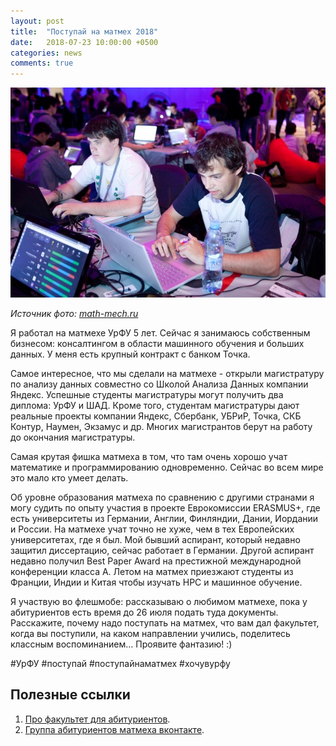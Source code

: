 ```yaml
---
layout: post
title:  "Поступай на матмех 2018"
date:   2018-07-23 10:00:00 +0500
categories: news
comments: true
---
```

![Поступай на матмех 2018](/assets/images/matmex2018.jpg)

*Источник фото: [math-mech.ru](http://math-mech.ru)*

Я работал на матмехе УрФУ 5 лет. Сейчас я занимаюсь собственным бизнесом: консалтингом в области машинного обучения и больших данных. У меня есть крупный контракт с банком Точка.

Самое интересное, что мы сделали на матмехе - открыли магистратуру по анализу данных совместно со Школой Анализа Данных компании Яндекс. Успешные студенты магистратуры могут получить два диплома: УрФУ и ШАД. Кроме того, студентам магистратуры дают реальные проекты компании Яндекс, Сбербанк, УБРиР, Точка, СКБ Контур, Наумен, Экзамус и др. Многих магистрантов берут на работу до окончания магистратуры.

Самая крутая фишка матмеха в том, что там очень хорошо учат математике и программированию одновременно. Сейчас во всем мире это мало кто умеет делать. 

Об уровне образования матмеха по сравнению с другими странами я могу судить по опыту участия в проекте Еврокомиссии ERASMUS+, где есть университеты из Германии, Англии, Финляндии, Дании, Иордании и России. На матмехе учат точно не хуже, чем в тех Европейских университетах, где я был. Мой бывший аспирант, который недавно защитил диссертацию, сейчас работает в Германии. Другой аспирант недавно получил Best Paper Award на престижной международной конференции класса A. Летом на матмех приезжают студенты из Франции, Индии и Китая чтобы изучать HPC и машинное обучение.

Я участвую во флешмобе: рассказываю о любимом матмехе, пока у абитуриентов есть время до 26 июля подать туда документы. Расскажите, почему надо поступать на матмех, что вам дал факультет, когда вы поступили, на каком направлении учились, поделитесь классным воспоминанием… Проявите фантазию! :) 

\#УрФУ \#поступай \#поступайнаматмех \#хочувурфу 

## Полезные ссылки

1. [Про факультет для абитуриентов](http://math-mech.ru).
2. [Группа абитуриентов матмеха вконтакте](https://vk.com/mmabiturient).
